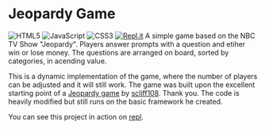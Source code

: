  # Jeopardy Game
 ![HTML5](https://img.shields.io/badge/html5-%23E34F26.svg?style=for-the-badge&logo=html5&logoColor=white)
 ![JavaScript](https://img.shields.io/badge/javascript-%23323330.svg?style=for-the-badge&logo=javascript&logoColor=%23F7DF1E)
 ![CSS3](https://img.shields.io/badge/css3-%231572B6.svg?style=for-the-badge&logo=css3&logoColor=white)
 [![Repl.it](https://img.shields.io/badge/Repl.it-%230D101E.svg?style=for-the-badge&logo=replit&logoColor=white)](https://jeopardygame.troop129.repl.co/)
 A simple game based on the NBC TV Show "Jeopardy". Players answer prompts with a question and etiher win or lose money. The questions are arranged on board, sorted by categories, in acending value.

This is a dynamic implementation of the game, where the number of players can be adjusted and it will still work. The game was built upon the excellent starting point of a [Jeopardy game](https://github.com/scliff108/Jeopardy) by [scliff108](https://github.com/scliff108/). Thank you. The code is heavily modified but still runs on the basic framework he created.

You can see this project in action on [repl](https://jeopardygame.troop129.repl.co/).